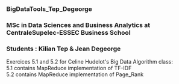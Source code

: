 ### BigDataTools_Tep_Degeorge
### MSc in Data Sciences and Business Analytics at CentraleSupelec-ESSEC Business School
### Students : Kilian Tep & Jean Degeorge

Exercices 5.1 and 5.2 for Celine Hudelot's Big Data Algorithm class: \
5.1 contains MapReduce implementation of TF-IDF \
5.2 contains MapReduce implementation of Page_Rank
